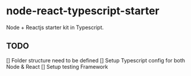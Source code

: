 # node-react-typescript-starter

Node + Reactjs starter kit in Typescript.

## TODO

[] Folder structure need to be defined
[] Setup Typescript config for both Node & React
[] Setup testing Framework
